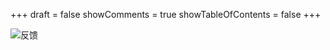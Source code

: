 +++
draft = false
showComments = true
showTableOfContents = false
+++

![反馈](https://blog.dejavu.moe/friends/friends_huda0007e2de3838ee178d00f4ca23614e_283822_1320x0_resize_q75_h2_box_2.webp)





